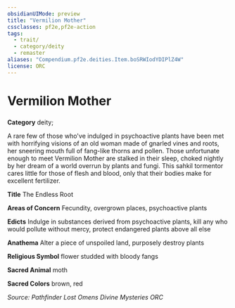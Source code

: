 ```yaml
---
obsidianUIMode: preview
title: "Vermilion Mother"
cssclasses: pf2e,pf2e-action
tags:
  - trait/
  - category/deity
  - remaster
aliases: "Compendium.pf2e.deities.Item.boSRWIodYDIPlZ4W"
license: ORC
---
```

# Vermilion Mother

### 

**Category** deity; 




A rare few of those who've indulged in psychoactive plants have been met with horrifying visions of an old woman made of gnarled vines and roots, her sneering mouth full of fang-like thorns and pollen. Those unfortunate enough to meet Vermilion Mother are stalked in their sleep, choked nightly by her dream of a world overrun by plants and fungi. This sahkil tormentor cares little for those of flesh and blood, only that their bodies make for excellent fertilizer.

**Title** The Endless Root

**Areas of Concern** Fecundity, overgrown places, psychoactive plants

**Edicts** Indulge in substances derived from psychoactive plants, kill any who would pollute without mercy, protect endangered plants above all else

**Anathema** Alter a piece of unspoiled land, purposely destroy plants

**Religious Symbol** flower studded with bloody fangs

**Sacred Animal** moth

**Sacred Colors** brown, red

*Source: Pathfinder Lost Omens Divine Mysteries*
*ORC*